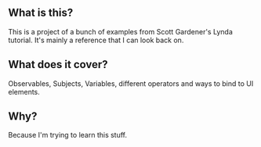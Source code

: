 ## What is this?

This is a project of a bunch of examples from Scott Gardener's Lynda tutorial. It's mainly a reference that I can look back on.

## What does it cover?

Observables, Subjects, Variables, different operators and ways to bind to UI elements.

## Why?

Because I'm trying to learn this stuff.
